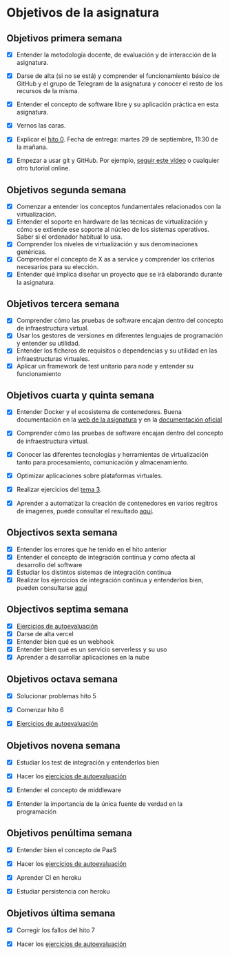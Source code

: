 # Objetivos de la asignatura

## Objetivos primera semana

- [x] Entender la metodología docente, de evaluación y de interacción de la asignatura.
- [x] Darse de alta (si no se está) y comprender el funcionamiento básico de GitHub y el grupo de Telegram de la asignatura y conocer el resto de los recursos de la misma.
- [x] Entender el concepto de software libre y su aplicación práctica en esta asignatura.
- [x] Vernos las caras.
- [x] Explicar el [hito 0](http://jj.github.io/IV/documentos/proyecto/0.Repositorio). Fecha de entrega: martes 29 de septiembre, 11:30 de la mañana.
- [x] Empezar a usar git y GitHub. Por ejemplo, [seguir este vídeo](https://www.youtube.com/watch?v=gmXyJI01qa8) o cualquier otro tutorial online.


## Objetivos segunda semana

- [x] Comenzar a entender los conceptos fundamentales relacionados con la virtualización.
- [x] Entender el soporte en hardware de las técnicas de virtualización y cómo se extiende ese soporte al núcleo de los sistemas operativos. Saber si el ordenador habitual lo usa.
- [x] Comprender los niveles de virtualización y sus denominaciones genéricas.
- [x] Comprender el concepto de X as a service y comprender los criterios necesarios para su elección.
- [x] Entender qué implica diseñar un proyecto que se irá elaborando durante la asignatura.

## Objetivos tercera semana

- [x] Comprender cómo las pruebas de software encajan dentro del concepto de infraestructura virtual.
- [x] Usar los gestores de versiones en diferentes lenguajes de programación y entender su utilidad.
- [x] Entender los ficheros de requisitos o dependencias y su utilidad en las infraestructuras virtuales.
- [x] Aplicar un framework de test unitario para node y entender su funcionamiento 

## Objetivos cuarta y quinta semana

- [x] Entender Docker y el ecosistema de contenedores. Buena documentación en la [web de la asignatura](http://jj.github.io/IV/documentos/temas/Contenedores) y en la [documentación oficial](https://docker-curriculum.com/) 
- [x] Comprender cómo las pruebas de software encajan dentro del concepto de infraestructura virtual.
- [x] Conocer las diferentes tecnologías y herramientas de virtualización tanto para procesamiento, comunicación y almacenamiento.
- [x] Optimizar aplicaciones sobre plataformas virtuales.
- [x] Realizar ejercicios del [tema 3](https://github.com/antOnioOnio/IV-autoevaluacion/blob/master/tema3.md). 
- [x] Aprender a automatizar la creación de contenedores en varios regitros de imagenes, puede consultar el resultado [aquí](https://github.com/antOnioOnio/TenisLeagueAdmin/blob/master/docs/dockerRegistry.md). 


## Objectivos sexta semana

- [x] Entender los errores que he tenido en el hito anterior
- [x] Entender el concepto de integración continua y como afecta al desarrollo del software
- [x] Estudiar los distintos sistemas de integración continua
- [x] Realizar los ejercicios de integración continua y entenderlos bien, pueden consultarse [aquí](https://github.com/antOnioOnio/IV-autoevaluacion/blob/master/integracionContinua.md)

## Objectivos septima semana

- [x] [Ejercicios de autoevaluación](https://github.com/antOnioOnio/IV-autoevaluacion/blob/master/serverles.md)
- [x] Darse de alta vercel
- [x] Entender bien qué es un webhook
- [x] Entender bien qué es un servicio serverless y su uso
- [x] Aprender a desarrollar aplicaciones en la nube

## Objetivos octava semana

- [x] Solucionar problemas hito 5
- [x] Comenzar hito 6
- [x] [Ejercicios de autoevaluación](https://github.com/antOnioOnio/IV-autoevaluacion/blob/master/serverles.md)


## Objetivos novena semana

- [x] Estudiar los test de integración y entenderlos bien
- [x] Hacer los [ejercicios de autoevaluación](https://github.com/antOnioOnio/IV-autoevaluacion/blob/master/microservicios.md)
- [x] Entender el concepto de middleware
- [x] Entender la importancia de la única fuente de verdad en la programación


## Objetivos penúltima semana

- [x] Entender bien el concepto de PaaS
- [x] Hacer los [ejercicios de autoevaluación](https://github.com/antOnioOnio/IV-autoevaluacion/blob/master/paas.md)
- [x] Aprender CI en heroku
- [x] Estudiar persistencia con heroku


## Objetivos última semana

- [x] Corregir los fallos del hito 7
- [x] Hacer los [ejercicios de autoevaluación](https://github.com/antOnioOnio/IV-autoevaluacion/blob/master/paas.md)

